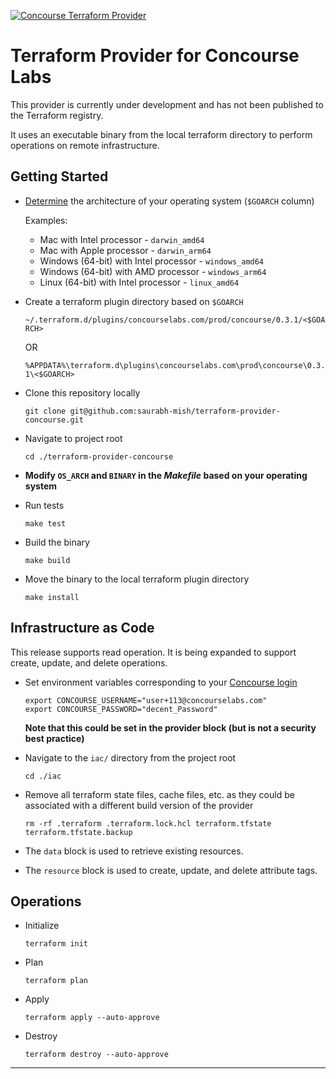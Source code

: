 [![Concourse Terraform Provider](https://github.com/saurabh-mish/terraform-provider-concourse/actions/workflows/ci.yaml/badge.svg)](https://github.com/saurabh-mish/terraform-provider-concourse/actions/workflows/ci.yaml)

# Terraform Provider for Concourse Labs

This provider is currently under development and has not been published to the Terraform registry.

It uses an executable binary from the local terraform directory to perform operations on remote infrastructure.

## Getting Started

+ [Determine][1] the architecture of your operating system (`$GOARCH` column)

  Examples:

  + Mac with Intel processor - `darwin_amd64`
  + Mac with Apple processor - `darwin_arm64`
  + Windows (64-bit) with Intel processor - `windows_amd64`
  + Windows (64-bit) with AMD processor - `windows_arm64`
  + Linux (64-bit) with Intel processor - `linux_amd64`

+ Create a terraform plugin directory based on `$GOARCH`

  `~/.terraform.d/plugins/concourselabs.com/prod/concourse/0.3.1/<$GOARCH>`

  OR

  `%APPDATA%\terraform.d\plugins\concourselabs.com\prod\concourse\0.3.1\<$GOARCH>`

+ Clone this repository locally

  `git clone git@github.com:saurabh-mish/terraform-provider-concourse.git`

+ Navigate to project root

  `cd ./terraform-provider-concourse`

+ **Modify `OS_ARCH` and `BINARY` in the *Makefile* based on your operating system**

+ Run tests

  `make test`

+ Build the binary

  `make build`

+ Move the binary to the local terraform plugin directory

  `make install`

## Infrastructure as Code

This release supports read operation. It is being expanded to support create, update, and delete operations.

+ Set environment variables corresponding to your [Concourse login][2]

  ```
  export CONCOURSE_USERNAME="user+113@concourselabs.com"
  export CONCOURSE_PASSWORD="decent_Password"
  ```

  **Note that this could be set in the provider block (but is not a security best practice)**

+ Navigate to the `iac/` directory from the project root

  `cd ./iac`

+ Remove all terraform state files, cache files, etc. as they could be associated with a different build version of the provider

  `rm -rf .terraform .terraform.lock.hcl terraform.tfstate terraform.tfstate.backup`

+ The `data` block is used to retrieve existing resources.

+ The `resource` block is used to create, update, and delete attribute tags.


## Operations

+ Initialize

  `terraform init`

+ Plan

  `terraform plan`

+ Apply

  `terraform apply --auto-approve`

+ Destroy

  `terraform destroy --auto-approve`


---

[1]: https://go.dev/doc/install/source#environment
[2]: https://prod.concourselabs.io/
